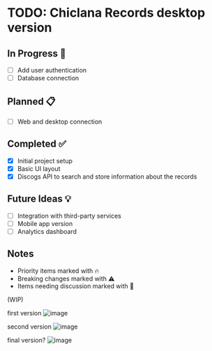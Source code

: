 # TODO: Chiclana Records desktop version

## In Progress 🚧
- [ ] Add user authentication
- [ ] Database connection

## Planned 📋
- [ ] Web and desktop connection

## Completed ✅
- [x] Initial project setup
- [x] Basic UI layout
- [x] Discogs API to search and store information about the records 

## Future Ideas 💡
- [ ] Integration with third-party services
- [ ] Mobile app version
- [ ] Analytics dashboard

## Notes
- Priority items marked with 🔥
- Breaking changes marked with ⚠️
- Items needing discussion marked with 💭

(WIP)

first version
![image](https://github.com/user-attachments/assets/4f15136a-fa3c-4322-9422-b5ad80d351bc)

second version
![image](https://github.com/user-attachments/assets/22c49011-681b-40dd-b9eb-075498394096)

final version?
![image](https://github.com/user-attachments/assets/666c2344-b534-4dd3-b7d4-1f11014d1714)
